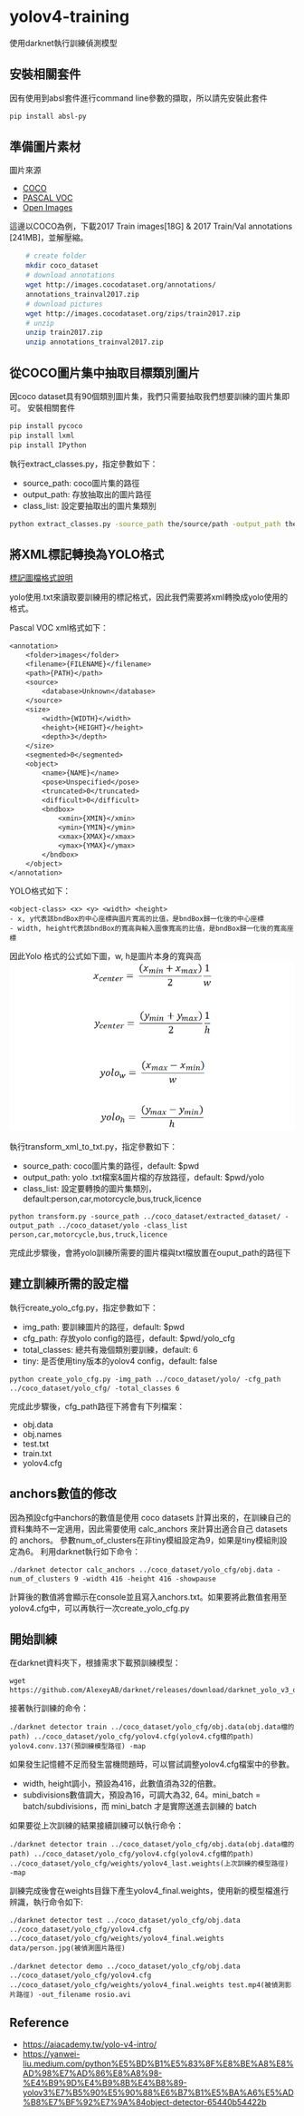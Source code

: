 # yolov4-training
使用darknet執行訓練偵測模型

## 安裝相關套件
因有使用到absl套件進行command line參數的擷取，所以請先安裝此套件
``` bash
pip install absl-py
```
## 準備圖片素材
圖片來源

* [COCO](https://cocodataset.org/#download)
* [PASCAL VOC](https://cv.gluon.ai/build/examples_datasets/pascal_voc.html)
* [Open Images]()

這邊以COCO為例，下載2017 Train images[18G] & 2017 Train/Val annotations [241MB]，並解壓縮。
```bash
    # create folder
    mkdir coco_dataset
    # download annotations
    wget http://images.cocodataset.org/annotations/
    annotations_trainval2017.zip
    # download pictures
    wget http://images.cocodataset.org/zips/train2017.zip
    # unzip
    unzip train2017.zip
    unzip annotations_trainval2017.zip
```

## 從COCO圖片集中抽取目標類別圖片
因coco dataset具有90個類別圖片集，我們只需要抽取我們想要訓練的圖片集即可。
安裝相關套件
```bash
pip install pycoco
pip install lxml
pip install IPython
```

執行extract_classes.py，指定參數如下：

* source_path: coco圖片集的路徑
* output_path: 存放抽取出的圖片路徑
* class_list: 設定要抽取出的圖片集類別
```bash
python extract_classes.py -source_path the/source/path -output_path the/output/path -class_list person,car,motorcycle,bus,truck,licence
```

## 將XML標記轉換為YOLO格式
[標記圖檔格式說明](https://towardsdatascience.com/image-data-labelling-and-annotation-everything-you-need-to-know-86ede6c684b1)

yolo使用.txt來讀取要訓練用的標記格式，因此我們需要將xml轉換成yolo使用的格式。

Pascal VOC xml格式如下：
```
<annotation>
	<folder>images</folder>
	<filename>{FILENAME}</filename>
	<path>{PATH}</path>
	<source>
		<database>Unknown</database>
	</source>
	<size>
		<width>{WIDTH}</width>
		<height>{HEIGHT}</height>
		<depth>3</depth>
	</size>
	<segmented>0</segmented>
    <object>
		<name>{NAME}</name>
		<pose>Unspecified</pose>
		<truncated>0</truncated>
		<difficult>0</difficult>
		<bndbox>
			<xmin>{XMIN}</xmin>
			<ymin>{YMIN}</ymin>
			<xmax>{XMAX}</xmax>
			<ymax>{YMAX}</ymax>
		</bndbox>
	</object>
</annotation>
```
YOLO格式如下：
```
<object-class> <x> <y> <width> <height>
- x, y代表該bndBox的中心座標與圖片寬高的比值，是bndBox歸一化後的中心座標
- width, height代表該bndBox的寬高與輸入圖像寬高的比值，是bndBox歸一化後的寬高座標
```
因此Yolo 格式的公式如下圖，w, h是圖片本身的寬與高
![img3](img/img_3.png)

執行transform_xml_to_txt.py，指定參數如下：

* source_path: coco圖片集的路徑，default: $pwd
* output_path: yolo .txt檔案&圖片檔的存放路徑，default: $pwd/yolo
* class_list: 設定要轉換的圖片集類別，default:person,car,motorcycle,bus,truck,licence
```
python transform.py -source_path ../coco_dataset/extracted_dataset/ -output_path ../coco_dataset/yolo -class_list person,car,motorcycle,bus,truck,licence 
```
完成此步驟後，會將yolo訓練所需要的圖片檔與txt檔放置在ouput_path的路徑下

## 建立訓練所需的設定檔
執行create_yolo_cfg.py，指定參數如下：

* img_path: 要訓練圖片的路徑，default: $pwd
* cfg_path: 存放yolo config的路徑，default: $pwd/yolo_cfg
* total_classes: 總共有幾個類別要訓練，default: 6
* tiny: 是否使用tiny版本的yolov4 config，default: false

```
python create_yolo_cfg.py -img_path ../coco_dataset/yolo/ -cfg_path ../coco_dataset/yolo_cfg/ -total_classes 6
```
完成此步驟後，cfg_path路徑下將會有下列檔案：
* obj.data
* obj.names
* test.txt
* train.txt
* yolov4.cfg
## anchors數值的修改
因為預設cfg中anchors的數值是使用 coco datasets 計算出來的，在訓練自己的資料集時不一定適用，因此需要使用 calc_anchors 來計算出適合自己 datasets 的 anchors。
參數num_of_clusters在非tiny模組設定為9，如果是tiny模組則設定為6。
利用darknet執行如下命令：
```
./darknet detector calc_anchors ../coco_dataset/yolo_cfg/obj.data -num_of_clusters 9 -width 416 -height 416 -showpause
```
計算後的數值將會顯示在console並且寫入anchors.txt。如果要將此數值套用至yolov4.cfg中，可以再執行一次create_yolo_cfg.py
## 開始訓練
在darknet資料夾下，根據需求下載預訓練模型：

	wget https://github.com/AlexeyAB/darknet/releases/download/darknet_yolo_v3_optimal/yolov4.conv.137

接著執行訓練的命令：
```
./darknet detector train ../coco_dataset/yolo_cfg/obj.data(obj.data檔的path) ../coco_dataset/yolo_cfg/yolov4.cfg(yolov4.cfg檔的path) yolov4.conv.137(預訓練模型路徑) -map
```
如果發生記憶體不足而發生當機問題時，可以嘗試調整yolov4.cfg檔案中的參數。
* width, height調小，預設為416，此數值須為32的倍數。
* subdivisions數值調大，預設為16，可調大為32, 64。mini_batch = batch/subdivisions，而 mini_batch 才是實際送進去訓練的 batch

如果要從上次訓練的結果接續訓練可以執行命令：
```
./darknet detector train ../coco_dataset/yolo_cfg/obj.data(obj.data檔的path) ../coco_dataset/yolo_cfg/yolov4.cfg(yolov4.cfg檔的path) ../coco_dataset/yolo_cfg/weights/yolov4_last.weights(上次訓練的模型路徑) -map
```
訓練完成後會在weights目錄下產生yolov4_final.weights，使用新的模型檔進行辨識，執行命令如下:

```
./darknet detector test ../coco_dataset/yolo_cfg/obj.data ../coco_dataset/yolo_cfg/yolov4.cfg ../coco_dataset/yolo_cfg/weights/yolov4_final.weights data/person.jpg(被偵測圖片路徑)

./darknet detector demo ../coco_dataset/yolo_cfg/obj.data ../coco_dataset/yolo_cfg/yolov4.cfg ../coco_dataset/yolo_cfg/weights/yolov4_final.weights test.mp4(被偵測影片路徑) -out_filename rosio.avi
```
## Reference
* https://aiacademy.tw/yolo-v4-intro/
* https://yanwei-liu.medium.com/python%E5%BD%B1%E5%83%8F%E8%BE%A8%E8%AD%98%E7%AD%86%E8%A8%98-%E4%B9%9D%E4%B9%8B%E4%B8%89-yolov3%E7%B5%90%E5%90%88%E6%B7%B1%E5%BA%A6%E5%AD%B8%E7%BF%92%E7%9A%84object-detector-65440b54422b